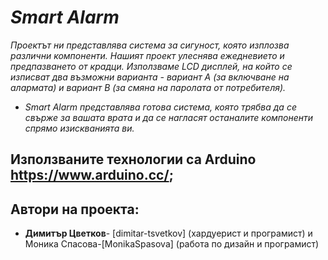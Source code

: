 # *Smart Alarm*
*Проектът ни представлява система за сигуност, която изплозва различни компоненти. Нашият проект улеснява ежедневието и предпазването от крадци. Използваме LCD дисплей, на който се изписват два възможни варианта - вариант А (за включване на алармата) и вариант В (за смяна на паролата от потребителя).*
* *Smart Alarm представлява готова система, която трябва да се свърже за вашата врата и да се нагласят останалите компоненти спрямо изискванията ви.* 
## Използваните технологии са Arduino https://www.arduino.cc/;   
## Автори на проекта: 
* **Димитър Цветков**- [dimitar-tsvetkov] (хардуерист и програмист) и Моника Спасова-[MonikaSpasova] (работа по дизайн и програмист)
